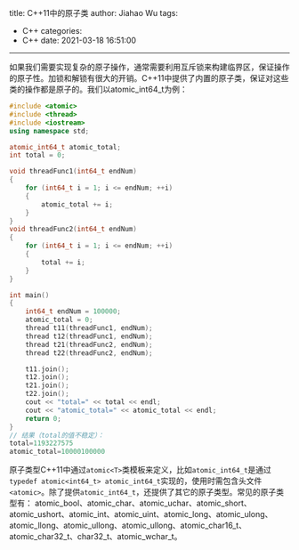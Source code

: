 title: C++11中的原子类
author: Jiahao Wu
tags:
  - C++
categories:
  - C++
date: 2021-03-18 16:51:00
---
如果我们需要实现复杂的原子操作，通常需要利用互斥锁来构建临界区，保证操作的原子性。加锁和解锁有很大的开销。C++11中提供了内置的原子类，保证对这些类的操作都是原子的。我们以atomic_int64_t为例：  
```C++
#include <atomic>
#include <thread>
#include <iostream>
using namespace std;

atomic_int64_t atomic_total;
int total = 0;

void threadFunc1(int64_t endNum)
{
    for (int64_t i = 1; i <= endNum; ++i)
    {
        atomic_total += i;
    }
}
void threadFunc2(int64_t endNum)
{
    for (int64_t i = 1; i <= endNum; ++i)
    {
        total += i;
    }
}

int main()
{
    int64_t endNum = 100000;
    atomic_total = 0;
    thread t11(threadFunc1, endNum);
    thread t12(threadFunc1, endNum);
    thread t21(threadFunc2, endNum);
    thread t22(threadFunc2, endNum);

    t11.join();
    t12.join();
    t21.join();
    t22.join();
    cout << "total=" << total << endl;
    cout << "atomic_total=" << atomic_total << endl;
    return 0;
}
// 结果（total的值不稳定）：
total=1193227575
atomic_total=10000100000
```

原子类型C++11中通过``atomic<T>``类模板来定义，比如``atomic_int64_t``是通过``typedef atomic<int64_t> atomic_int64_t``实现的，使用时需包含头文件``<atomic>``。除了提供``atomic_int64_t``，还提供了其它的原子类型。常见的原子类型有：
atomic_bool、atomic_char、atomic_uchar、atomic_short、atomic_ushort、atomic_int、atomic_uint、atomic_long、atomic_ulong、atomic_llong、atomic_ullong、atomic_ullong、atomic_char16_t、atomic_char32_t、char32_t、atomic_wchar_t。